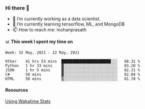 ### Hi there 👋

- 🔭 I’m currently working as a data scientist.
- 🌱 I’m currently learning tensorflow, ML, and MongoDB
- 📫 How to reach me: mohanprasath

📊 **This week I spent my time on**
<!--START_SECTION:waka-->
```text
Week: 15 May, 2021 - 22 May, 2021

Other    41 hrs 53 mins  ██████████████████████░░░   88.31 % 
Python   1 hr 33 mins    ▓░░░░░░░░░░░░░░░░░░░░░░░░   03.28 % 
JSON     1 hr 5 mins     ▓░░░░░░░░░░░░░░░░░░░░░░░░   02.31 % 
C#       58 mins         ▓░░░░░░░░░░░░░░░░░░░░░░░░   02.04 % 
HTML     50 mins         ▒░░░░░░░░░░░░░░░░░░░░░░░░   01.78 % 
```
<!--END_SECTION:waka-->

#### Resources
[Using Wakatime Stats](https://github.com/marketplace/actions/waka-readme)
